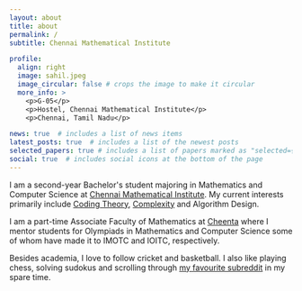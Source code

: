 ```yaml
---
layout: about
title: about
permalink: /
subtitle: Chennai Mathematical Institute

profile:
  align: right
  image: sahil.jpeg
  image_circular: false # crops the image to make it circular
  more_info: >
    <p>G-05</p>
    <p>Hostel, Chennai Mathematical Institute</p>
    <p>Chennai, Tamil Nadu</p>

news: true  # includes a list of news items
latest_posts: true  # includes a list of the newest posts
selected_papers: true # includes a list of papers marked as "selected={true}"
social: true  # includes social icons at the bottom of the page
---
```


I am a second-year Bachelor's student majoring in Mathematics and Computer Science at [Chennai Mathematical Institute](cmi.ac.in). My current interests primarily include [Coding Theory](https://en.wikipedia.org/wiki/Coding_theory), [Complexity](https://en.wikipedia.org/wiki/Complexity_theory_and_organizations) and Algorithm Design. 

I am a part-time Associate Faculty of Mathematics at [Cheenta](cheenta.com) where I mentor students for Olympiads in Mathematics and Computer Science some of whom have made it to IMOTC and IOITC, respectively.

Besides academia, I love to follow cricket and basketball. I also like playing chess, solving sudokus and scrolling through [my favourite subreddit](https://www.reddit.com/r/ElectroBOOM/) in my spare time. 
